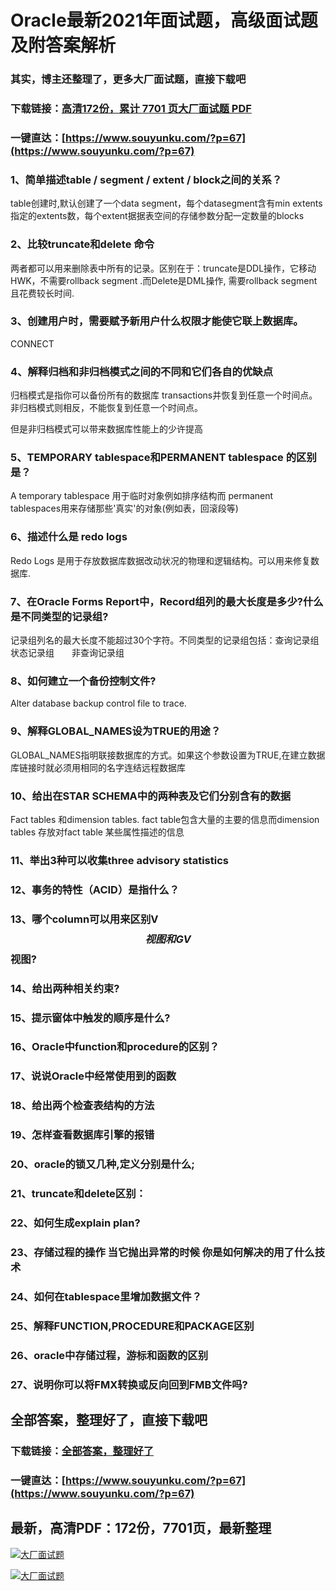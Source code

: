 # Oracle最新2021年面试题，高级面试题及附答案解析

### 其实，博主还整理了，更多大厂面试题，直接下载吧

### 下载链接：[高清172份，累计 7701 页大厂面试题  PDF](https://www.souyunku.com/?p=67)

### 一键直达：[https://www.souyunku.com/?p=67](https://www.souyunku.com/?p=67)



### 1、简单描述table / segment / extent / block之间的关系？

table创建时,默认创建了一个data segment，每个datasegment含有min extents指定的extents数，每个extent据据表空间的存储参数分配一定数量的blocks


### 2、比较truncate和delete 命令

两者都可以用来删除表中所有的记录。区别在于：truncate是DDL操作，它移动HWK，不需要rollback segment .而Delete是DML操作, 需要rollback segment 且花费较长时间.


### 3、创建用户时，需要赋予新用户什么权限才能使它联上数据库。

CONNECT


### 4、解释归档和非归档模式之间的不同和它们各自的优缺点

归档模式是指你可以备份所有的数据库 transactions并恢复到任意一个时间点。非归档模式则相反，不能恢复到任意一个时间点。

但是非归档模式可以带来数据库性能上的少许提高


### 5、TEMPORARY tablespace和PERMANENT tablespace 的区别是？

A temporary tablespace 用于临时对象例如排序结构而 permanent tablespaces用来存储那些'真实'的对象(例如表，回滚段等)


### 6、描述什么是 redo logs

Redo Logs 是用于存放数据库数据改动状况的物理和逻辑结构。可以用来修复数据库.


### 7、在Oracle Forms Report中，Record组列的最大长度是多少?什么是不同类型的记录组?

记录组列名的最大长度不能超过30个字符。不同类型的记录组包括：查询记录组　　状态记录组　　非查询记录组


### 8、如何建立一个备份控制文件?

Alter database backup control file to trace.


### 9、解释GLOBAL_NAMES设为TRUE的用途？

GLOBAL_NAMES指明联接数据库的方式。如果这个参数设置为TRUE,在建立数据库链接时就必须用相同的名字连结远程数据库


### 10、给出在STAR SCHEMA中的两种表及它们分别含有的数据

Fact tables 和dimension tables. fact table包含大量的主要的信息而dimension tables 存放对fact table 某些属性描述的信息


### 11、举出3种可以收集three advisory statistics
### 12、事务的特性（ACID）是指什么？
### 13、哪个column可以用来区别V$$视图和GV$$视图?
### 14、给出两种相关约束?
### 15、提示窗体中触发的顺序是什么?
### 16、Oracle中function和procedure的区别？
### 17、说说Oracle中经常使用到的函数
### 18、给出两个检查表结构的方法
### 19、怎样查看数据库引擎的报错
### 20、oracle的锁又几种,定义分别是什么;
### 21、truncate和delete区别：
### 22、如何生成explain plan?
### 23、存储过程的操作 当它抛出异常的时候 你是如何解决的用了什么技术
### 24、如何在tablespace里增加数据文件？
### 25、解释FUNCTION,PROCEDURE和PACKAGE区别
### 26、oracle中存储过程，游标和函数的区别
### 27、说明你可以将FMX转换或反向回到FMB文件吗?




## 全部答案，整理好了，直接下载吧

### 下载链接：[全部答案，整理好了](https://www.souyunku.com/?p=67)

### 一键直达：[https://www.souyunku.com/?p=67](https://www.souyunku.com/?p=67)


## 最新，高清PDF：172份，7701页，最新整理

[![大厂面试题](https://www.souyunku.com/wp-content/uploads/weixin/mst.png "大厂面试题")](https://www.souyunku.com/wp-content/uploads/weixin/githup-weixin.png"大厂面试题")

[![大厂面试题](https://www.souyunku.com/wp-content/uploads/weixin/githup-weixin.png "架构师专栏")](https://www.souyunku.com/wp-content/uploads/weixin/githup-weixin.png "架构师专栏")

